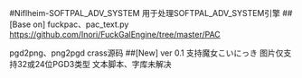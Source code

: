 #Niflheim-SOFTPAL_ADV_SYSTEM
用于处理SOFTPAL_ADV_SYSTEM引擎
##[Base on]
fuckpac、pac_text.py
https://github.com/Inori/FuckGalEngine/tree/master/PAC

pgd2png、png2pgd
crass源码
##[New]
ver 0.1
支持魔女こいにっき
图片仅支持32或24位PGD3类型
文本脚本、字库未解决
